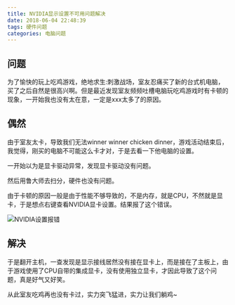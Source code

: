 ```yaml
---
title: NVIDIA显示设置不可用问题解决
date: 2018-06-04 22:48:39
tags: 硬件问题
categories: 电脑问题
---
```


## 问题

为了愉快的玩上吃鸡游戏，绝地求生:刺激战场，室友忍痛买了新的台式机电脑，买了之后自然是很高兴啊。但是最近发现室友频频吐槽电脑玩吃鸡游戏时有卡顿的现象，一开始我也没有太在意，一定是xxx太多了的原因。

## 偶然

由于室友太卡，导致我们无法winner winner chicken dinner，游戏活动结束后，我觉得，刚买的电脑不可能这么卡才对，于是去看一下他电脑的设置。

一开始以为是显卡驱动异常，发现显卡驱动没有问题。

然后用鲁大师去扫分，硬件也没有问题。

由于卡顿的原因一般是由于性能不够导致的，不是内存，就是CPU，不然就是显卡，于是想点右键查看NVIDIA显卡设置。结果报了这个错误。

![NVIDIA设置报错](/img/essay/NVIDIA显示设置不可用问题解决/NVIDIA设置.png)

## 解决

于是翻开主机，一查发现是显示接线居然没有接在显卡上，而是接在了主板上，由于游戏使用了CPU自带的集成显卡，没有使用独立显卡，才因此导致了这个问题，真是好气又好笑。

从此室友吃鸡再也没有卡过，实力突飞猛进，实力让我们躺鸡~

